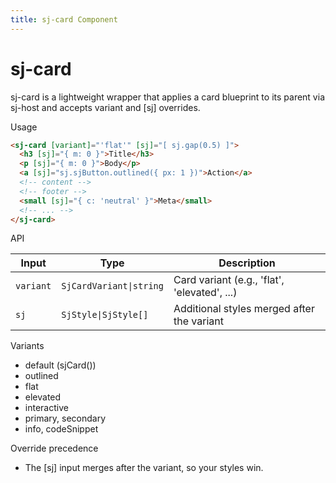 ```yaml
---
title: sj-card Component
---
```


# sj-card

sj-card is a lightweight wrapper that applies a card blueprint to its parent via sj-host and accepts variant and [sj] overrides.

Usage

```html
<sj-card [variant]="'flat'" [sj]="[ sj.gap(0.5) ]">
  <h3 [sj]="{ m: 0 }">Title</h3>
  <p [sj]="{ m: 0 }">Body</p>
  <a [sj]="sj.sjButton.outlined({ px: 1 })">Action</a>
  <!-- content -->
  <!-- footer -->
  <small [sj]="{ c: 'neutral' }">Meta</small>
  <!-- ... -->
</sj-card>
```

API

| Input    | Type                   | Description                                    |
|----------|------------------------|------------------------------------------------|
| `variant`| `SjCardVariant\|string` | Card variant (e.g., 'flat', 'elevated', ...)   |
| `sj`     | `SjStyle\|SjStyle[]`    | Additional styles merged after the variant     |

Variants

- default (sjCard())
- outlined
- flat
- elevated
- interactive
- primary, secondary
- info, codeSnippet

Override precedence

- The [sj] input merges after the variant, so your styles win.

